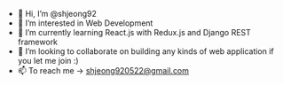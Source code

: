 - 👋 Hi, I’m @shjeong92
- 👀 I’m interested in Web Development
- 🌱 I’m currently learning React.js with Redux.js and Django REST framework 
- 💞️ I’m looking to collaborate on building any kinds of web application if you let me join :)
- 📫 To reach me  -> shjeong920522@gmail.com

<!---
shjeong92/shjeong92 is a ✨ special ✨ repository because its `README.md` (this file) appears on your GitHub profile.
You can click the Preview link to take a look at your changes.
--->
